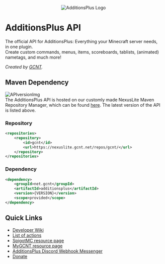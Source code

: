 <p align="center">
    <img src="https://www.gcnt.net/inc/img/spigot/additions/git-header.png" alt="AdditionsPlus Logo">
</p>

# AdditionsPlus API

The official API for AdditionsPlus: Everything your Minecraft server needs, in one plugin.  
Create custom commands, menus, items, scoreboards, tablists, (animated) nametags, and much more!  

_Created by [GCNT](https://www.gcnt.net/)._

## Maven Dependency
![APIversionImg](https://img.shields.io/nexus/gcnt/net.gcnt/additionsplus?server=https%3A%2F%2Fnexuslite.gcnt.net&label=Latest%20version)  
The AdditionsPlus API is hosted on our customly made NexusLite Maven Repository Manager, which can be found [here](https://nexuslite.gcnt.net/). The latest version of the API is listed above.

### Repository
```xml
<repositories>
    <repository>
        <id>gcnt</id>
        <url>https://nexuslite.gcnt.net/repos/gcnt/</url>
    </repository>
</repositories>
```
### Dependency
```xml
<dependency>
    <groupId>net.gcnt</groupId>
    <artifactId>additionsplus</artifactId>
    <version>{VERSION}</version>
    <scope>provided</scope>
</dependency>
```

## Quick Links
- [Developer Wiki](https://github.com/lukasvdgaag/AdditionsPlus-API/wiki)
- [List of actions](https://www.gcnt.net/additionsplus/actions)
- [SpigotMC resource page](https://www.gcnt.net/ap)
- [MyGCNT resource page](https://my.gcnt.net/plugins/AdditionsPlus)
- [AdditionsPlus Discord Webhook Messenger](https://additions.gcnt.net/index.php)
- [Donate](https://www.gcnt.net/donate)
